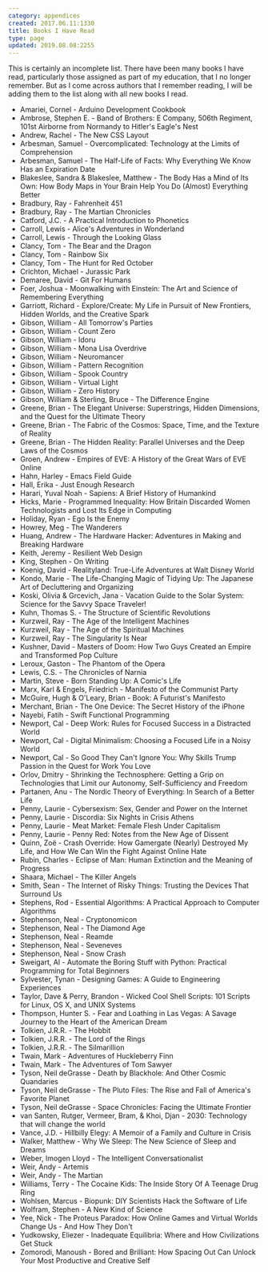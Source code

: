 ```yaml
---
category: appendices
created: 2017.06.11:1330
title: Books I Have Read
type: page
updated: 2019.08.08:2255
---
```


This is certainly an incomplete list. There have been many books I have read, particularly those assigned as part of my education, that I no longer remember. But as I come across authors that I remember reading, I will be adding them to the list along with all new books I read.

- Amariei, Cornel - Arduino Development Cookbook
- Ambrose, Stephen E. - Band of Brothers: E Company, 506th Regiment, 101st Airborne from Normandy to Hitler's Eagle's Nest
- Andrew, Rachel - The New CSS Layout
- Arbesman, Samuel - Overcomplicated: Technology at the Limits of Comprehension
- Arbesman, Samuel - The Half-Life of Facts: Why Everything We Know Has an Expiration Date
- Blakeslee, Sandra & Blakeslee, Matthew - The Body Has a Mind of Its Own: How Body Maps in Your Brain Help You Do (Almost) Everything Better
- Bradbury, Ray - Fahrenheit 451
- Bradbury, Ray - The Martian Chronicles
- Catford, J.C. - A Practical Introduction to Phonetics
- Carroll, Lewis - Alice's Adventures in Wonderland
- Carroll, Lewis - Through the Looking Glass
- Clancy, Tom - The Bear and the Dragon
- Clancy, Tom - Rainbow Six
- Clancy, Tom - The Hunt for Red October
- Crichton, Michael - Jurassic Park
- Demaree, David - Git For Humans
- Foer, Joshua - Moonwalking with Einstein: The Art and Science of Remembering Everything
- Garriott, Richard - Explore/Create: My Life in Pursuit of New Frontiers, Hidden Worlds, and the Creative Spark
- Gibson, William - All Tomorrow's Parties
- Gibson, William - Count Zero
- Gibson, William - Idoru
- Gibson, William - Mona Lisa Overdrive
- Gibson, William - Neuromancer
- Gibson, William - Pattern Recognition
- Gibson, William - Spook Country
- Gibson, William - Virtual Light
- Gibson, William - Zero History
- Gibson, William & Sterling, Bruce - The Difference Engine
- Greene, Brian - The Elegant Universe: Superstrings, Hidden Dimensions, and the Quest for the Ultimate Theory
- Greene, Brian - The Fabric of the Cosmos: Space, Time, and the Texture of Reality
- Greene, Brian - The Hidden Reality: Parallel Universes and the Deep Laws of the Cosmos
- Groen, Andrew - Empires of EVE: A History of the Great Wars of EVE Online
- Hahn, Harley - Emacs Field Guide
- Hall, Erika - Just Enough Research
- Harari, Yuval Noah - Sapiens: A Brief History of Humankind
- Hicks, Marie - Programmed Inequality: How Britain Discarded Women Technologists and Lost Its Edge in Computing
- Holiday, Ryan - Ego Is the Enemy
- Howrey, Meg - The Wanderers
- Huang, Andrew - The Hardware Hacker: Adventures in Making and Breaking Hardware
- Keith, Jeremy - Resilient Web Design
- King, Stephen - On Writing
- Koenig, David - Realityland: True-Life Adventures at Walt Disney World
- Kondo, Marie - The Life-Changing Magic of Tidying Up: The Japanese Art of Decluttering and Organizing
- Koski, Olivia & Grcevich, Jana - Vacation Guide to the Solar System: Science for the Savvy Space Traveler!
- Kuhn, Thomas S. -  The Structure of Scientific Revolutions
- Kurzweil, Ray - The Age of the Intelligent Machines
- Kurzweil, Ray - The Age of the Spiritual Machines
- Kurzweil, Ray - The Singularity Is Near
- Kushner, David - Masters of Doom: How Two Guys Created an Empire and Transformed Pop Culture
- Leroux, Gaston - The Phantom of the Opera
- Lewis, C.S. - The Chronicles of Narnia
- Martin, Steve - Born Standing Up: A Comic's Life
- Marx, Karl & Engels, Friedrich - Manifesto of the Communist Party
- McGuire, Hugh & O'Leary, Brian - Book: A Futurist's Manifesto
- Merchant, Brian - The One Device: The Secret History of the iPhone
- Nayebi, Fatih - Swift Functional Programming
- Newport, Cal - Deep Work: Rules for Focused Success in a Distracted World
- Newport, Cal - Digital Minimalism: Choosing a Focused Life in a Noisy World
- Newport, Cal - So Good They Can't Ignore You: Why Skills Trump Passion in the Quest for Work You Love
- Orlov, Dmitry - Shrinking the Technosphere: Getting a Grip on Technologies that Limit our Autonomy, Self-Sufficiency and Freedom
- Partanen, Anu - The Nordic Theory of Everything: In Search of a Better Life
- Penny, Laurie - Cybersexism: Sex, Gender and Power on the Internet
- Penny, Laurie - Discordia: Six Nights in Crisis Athens
- Penny, Laurie - Meat Market: Female Flesh Under Capitalism
- Penny, Laurie - Penny Red: Notes from the New Age of Dissent
- Quinn, Zoë - Crash Override: How Gamergate (Nearly) Destroyed My Life, and How We Can Win the Fight Against Online Hate
- Rubin, Charles - Eclipse of Man: Human Extinction and the Meaning of Progress
- Shaara, Michael - The Killer Angels
- Smith, Sean - The Internet of Risky Things: Trusting the Devices That Surround Us
- Stephens, Rod - Essential Algorithms: A Practical Approach to Computer Algorithms
- Stephenson, Neal - Cryptonomicon
- Stephenson, Neal - The Diamond Age
- Stephenson, Neal - Reamde
- Stephenson, Neal - Seveneves
- Stephenson, Neal - Snow Crash
- Sweigart, Al - Automate the Boring Stuff with Python: Practical Programming for Total Beginners
- Sylvester, Tynan - Designing Games: A Guide to Engineering Experiences
- Taylor, Dave & Perry, Brandon - Wicked Cool Shell Scripts: 101 Scripts for Linux, OS X, and UNIX Systems
- Thompson, Hunter S. - Fear and Loathing in Las Vegas: A Savage Journey to the Heart of the American Dream
- Tolkien, J.R.R. - The Hobbit
- Tolkien, J.R.R. - The Lord of the Rings
- Tolkien, J.R.R. - The Silmarillion
- Twain, Mark - Adventures of Huckleberry Finn
- Twain, Mark - The Adventures of Tom Sawyer
- Tyson, Neil deGrasse - Death by Blackhole: And Other Cosmic Quandaries
- Tyson, Neil deGrasse - The Pluto Files: The Rise and Fall of America's Favorite Planet
- Tyson, Neil deGrasse - Space Chronicles: Facing the Ultimate Frontier
- van Santen, Rutger, Vermeer, Bram, & Khoi, Djan - 2030: Technology that will change the world
- Vance, J.D. - Hillbilly Elegy: A Memoir of a Family and Culture in Crisis
- Walker, Matthew - Why We Sleep: The New Science of Sleep and Dreams
- Weber, Imogen Lloyd - The Intelligent Conversationalist
- Weir, Andy - Artemis
- Weir, Andy - The Martian
- Williams, Terry - The Cocaine Kids: The Inside Story Of A Teenage Drug Ring
- Wohlsen, Marcus - Biopunk: DIY Scientists Hack the Software of Life
- Wolfram, Stephen - A New Kind of Science
- Yee, Nick - The Proteus Paradox: How Online Games and Virtual Worlds Change Us - And How They Don't
- Yudkowsky, Eliezer - Inadequate Equilibria: Where and How Civilizations Get Stuck
- Zomorodi, Manoush - Bored and Brilliant: How Spacing Out Can Unlock Your Most Productive and Creative Self
